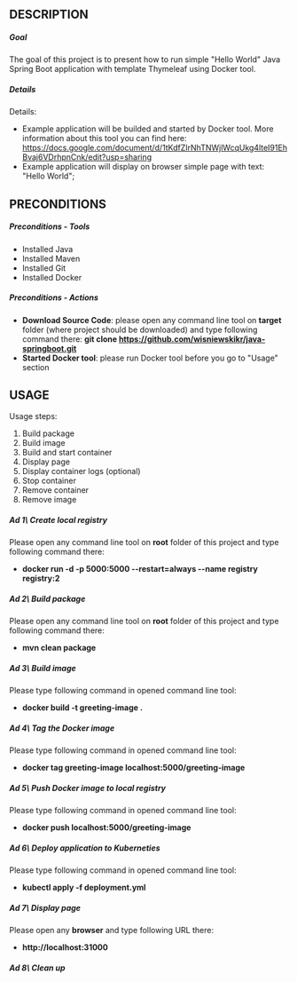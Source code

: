 DESCRIPTION
-----------

##### Goal
The goal of this project is to present how to run simple "Hello World" Java Spring Boot application with template Thymeleaf using Docker tool.

##### Details
Details:
* Example application will be builded and started by Docker tool. More information about this tool you can find here: https://docs.google.com/document/d/1tKdfZIrNhTNWjlWcqUkg4lteI91EhBvaj6VDrhpnCnk/edit?usp=sharing
* Example application will display on browser simple page with text: "Hello World";


PRECONDITIONS
-------------

##### Preconditions - Tools
* Installed Java
* Installed Maven
* Installed Git
* Installed Docker

##### Preconditions - Actions
* **Download Source Code**: please open any command line tool on **target** folder (where project should be downloaded) and type following command there: **git clone https://github.com/wisniewskikr/java-springboot.git**
* **Started Docker tool**: please run Docker tool before you go to "Usage" section


USAGE
-----

Usage steps:

1. Build package
2. Build image
3. Build and start container
4. Display page
5. Display container logs (optional)
6. Stop container
7. Remove container
8. Remove image

##### Ad 1\ Create local registry

Please open any command line tool on **root** folder of this project and type following command there:
* **docker run -d -p 5000:5000 --restart=always --name registry registry:2**

##### Ad 2\ Build package

Please open any command line tool on **root** folder of this project and type following command there:
* **mvn clean package**

##### Ad 3\ Build image

Please type following command in opened command line tool:
* **docker build -t greeting-image .**

##### Ad 4\ Tag the Docker image

Please type following command in opened command line tool:
* **docker tag greeting-image localhost:5000/greeting-image**

##### Ad 5\ Push Docker image to local registry

Please type following command in opened command line tool:
* **docker push localhost:5000/greeting-image**

##### Ad 6\ Deploy application to Kuberneties

Please type following command in opened command line tool:
* **kubectl apply -f deployment.yml**

##### Ad 7\ Display page

Please open any **browser** and type following URL there:
* **http://localhost:31000**

##### Ad 8\ Clean up
